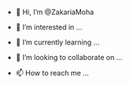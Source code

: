 - 👋 Hi, I’m @ZakariaMoha

- 👀 I’m interested in ...

- 🌱 I’m currently learning ...

- 💞️ I’m looking to collaborate on ...

- 📫 How to reach me ...

